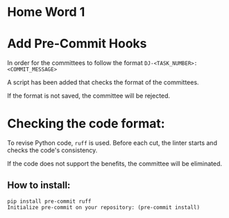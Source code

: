 
# Home Word 1

# Add Pre-Commit Hooks

In order for the committees to follow the format `DJ-<TASK_NUMBER>: <COMMIT_MESSAGE>`

A script has been added that checks the format of the committees. 

If the format is not saved, the committee will be rejected.

# Checking the code format:

To revise Python code, `ruff` is used. 
Before each cut, the linter starts and checks the code's consistency. 

If the code does not support the benefits, the committee will be eliminated.

##  How to install:

```
pip install pre-commit ruff
Initialize pre-commit on your repository: (pre-commit install)
```
